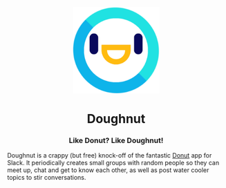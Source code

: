 <p align="center">
  <img src="./assets/doughnut.png" alt="Doughnut logo" height="200" width="200">
  <h1 align="center">Doughnut</h1>
</p>
<h3 align="center">Like Donut? Like Doughnut!</h3>

Doughnut is a crappy (but free) knock-off of the fantastic [Donut](https://www.donut.com/) app for Slack. It periodically creates small groups with random people so they can meet up, chat and get to know each other, as well as post water cooler topics to stir conversations.

